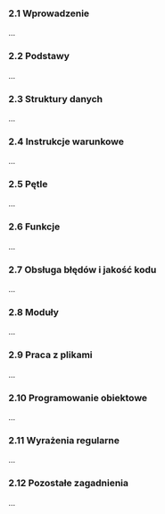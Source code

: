 ### 2.1 Wprowadzenie
...

### 2.2 Podstawy
...

### 2.3 Struktury danych
...

### 2.4 Instrukcje warunkowe
...

### 2.5 Pętle
...

### 2.6 Funkcje
...

### 2.7 Obsługa błędów i jakość kodu
...

### 2.8 Moduły
...

### 2.9 Praca z plikami
...

### 2.10 Programowanie obiektowe
...

### 2.11 Wyrażenia regularne
...

### 2.12 Pozostałe zagadnienia
...

